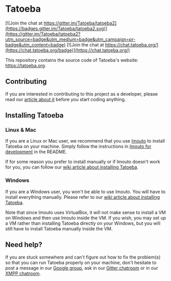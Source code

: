 Tatoeba
=======

[![Join the chat at https://gitter.im/Tatoeba/tatoeba2](https://badges.gitter.im/Tatoeba/tatoeba2.svg)](https://gitter.im/Tatoeba/tatoeba2?utm_source=badge&utm_medium=badge&utm_campaign=pr-badge&utm_content=badge)
[![Join the chat at https://chat.tatoeba.org/](https://chat.tatoeba.org/badge)](https://chat.tatoeba.org/)

This repository contains the source code of Tatoeba's website: 
https://tatoeba.org. 

Contributing
------------

If you are interested in contributing to this project as a developer, please 
read our [article about it][1] before you start coding anything.


Installing Tatoeba
------------------

### Linux & Mac

If you are a Linux or Mac user, we recommend that you use [Imouto][2] to
install Tatoeba on your machine.
Simply follow the instructions in [Imouto for development][3] in the README.

If for some reason you prefer to install manually or if Imouto doesn't work 
for you, you can follow our [wiki article about installing Tatoeba][4].

### Windows

If you are a Windows user, you won't be able to use Imouto. You will have to
install everything manually. Please refer to our [wiki article about installing
Tatoeba][4].

Note that since Imouto uses VirtualBox, it will not make sense to install a VM 
on Windows and then use Imouto inside the VM. If you wish, you may set up a VM 
rather than installing Tatoeba directly on your Windows, but you will still have 
to install Tatoeba manually inside the VM.



Need help?
----------

If you are stuck somewhere and can't figure out how to fix the problem(s) so 
that you can run Tatoeba properly on your machine, don't hesitate to post a 
message in our [Google group][5], ask in our [Gitter chatroom][6] or in our
[XMPP chatroom][7].

[1]: https://github.com/Tatoeba/tatoeba2/wiki/Contributing-as-a-developer
[2]: https://github.com/Tatoeba/imouto
[3]: https://github.com/Tatoeba/imouto/blob/master/README.md#imouto-for-development
[4]: https://github.com/Tatoeba/tatoeba2/wiki/How-to-install-Tatoeba-on-Windows-(minimal)
[5]: https://groups.google.com/group/tatoebaproject
[6]: https://gitter.im/Tatoeba/tatoeba2
[7]: https://chat.tatoeba.org/
